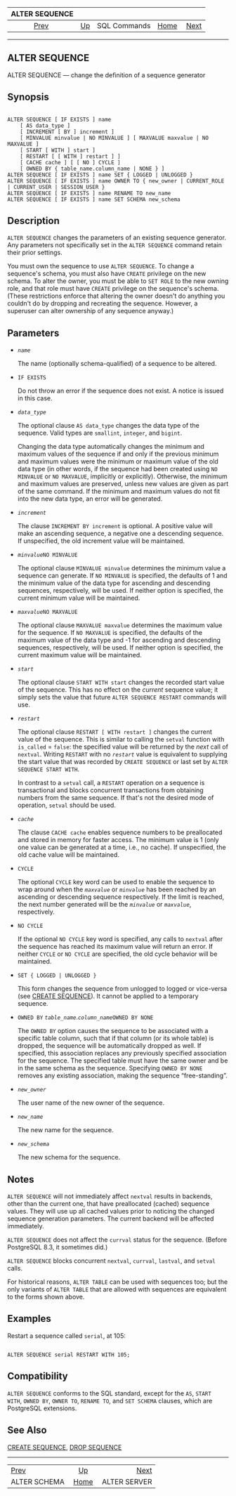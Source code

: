 <!--?xml version="1.0" encoding="UTF-8" standalone="no"?-->

|                ALTER SEQUENCE                |                                        |              |                                                       |                                              |
| :------------------------------------------: | :------------------------------------- | :----------: | ----------------------------------------------------: | -------------------------------------------: |
| [Prev](sql-alterschema.html "ALTER SCHEMA")  | [Up](sql-commands.html "SQL Commands") | SQL Commands | [Home](index.html "PostgreSQL 17devel Documentation") |  [Next](sql-alterserver.html "ALTER SERVER") |

***



## ALTER SEQUENCE

ALTER SEQUENCE — change the definition of a sequence generator

## Synopsis

```

ALTER SEQUENCE [ IF EXISTS ] name
    [ AS data_type ]
    [ INCREMENT [ BY ] increment ]
    [ MINVALUE minvalue | NO MINVALUE ] [ MAXVALUE maxvalue | NO MAXVALUE ]
    [ START [ WITH ] start ]
    [ RESTART [ [ WITH ] restart ] ]
    [ CACHE cache ] [ [ NO ] CYCLE ]
    [ OWNED BY { table_name.column_name | NONE } ]
ALTER SEQUENCE [ IF EXISTS ] name SET { LOGGED | UNLOGGED }
ALTER SEQUENCE [ IF EXISTS ] name OWNER TO { new_owner | CURRENT_ROLE | CURRENT_USER | SESSION_USER }
ALTER SEQUENCE [ IF EXISTS ] name RENAME TO new_name
ALTER SEQUENCE [ IF EXISTS ] name SET SCHEMA new_schema
```

## Description

`ALTER SEQUENCE` changes the parameters of an existing sequence generator. Any parameters not specifically set in the `ALTER SEQUENCE` command retain their prior settings.

You must own the sequence to use `ALTER SEQUENCE`. To change a sequence's schema, you must also have `CREATE` privilege on the new schema. To alter the owner, you must be able to `SET ROLE` to the new owning role, and that role must have `CREATE` privilege on the sequence's schema. (These restrictions enforce that altering the owner doesn't do anything you couldn't do by dropping and recreating the sequence. However, a superuser can alter ownership of any sequence anyway.)

## Parameters

*   *`name`*

    The name (optionally schema-qualified) of a sequence to be altered.

*   `IF EXISTS`

    Do not throw an error if the sequence does not exist. A notice is issued in this case.

*   *`data_type`*

    The optional clause `AS data_type` changes the data type of the sequence. Valid types are `smallint`, `integer`, and `bigint`.

    Changing the data type automatically changes the minimum and maximum values of the sequence if and only if the previous minimum and maximum values were the minimum or maximum value of the old data type (in other words, if the sequence had been created using `NO MINVALUE` or `NO MAXVALUE`, implicitly or explicitly). Otherwise, the minimum and maximum values are preserved, unless new values are given as part of the same command. If the minimum and maximum values do not fit into the new data type, an error will be generated.

*   *`increment`*

    The clause `INCREMENT BY increment` is optional. A positive value will make an ascending sequence, a negative one a descending sequence. If unspecified, the old increment value will be maintained.

*   *`minvalue`*`NO MINVALUE`

    The optional clause `MINVALUE minvalue` determines the minimum value a sequence can generate. If `NO MINVALUE` is specified, the defaults of 1 and the minimum value of the data type for ascending and descending sequences, respectively, will be used. If neither option is specified, the current minimum value will be maintained.

*   *`maxvalue`*`NO MAXVALUE`

    The optional clause `MAXVALUE maxvalue` determines the maximum value for the sequence. If `NO MAXVALUE` is specified, the defaults of the maximum value of the data type and -1 for ascending and descending sequences, respectively, will be used. If neither option is specified, the current maximum value will be maintained.

*   *`start`*

    The optional clause `START WITH start` changes the recorded start value of the sequence. This has no effect on the *current* sequence value; it simply sets the value that future `ALTER SEQUENCE RESTART` commands will use.

*   *`restart`*

    The optional clause `RESTART [ WITH restart ]` changes the current value of the sequence. This is similar to calling the `setval` function with `is_called` = `false`: the specified value will be returned by the *next* call of `nextval`. Writing `RESTART` with no *`restart`* value is equivalent to supplying the start value that was recorded by `CREATE SEQUENCE` or last set by `ALTER SEQUENCE START WITH`.

    In contrast to a `setval` call, a `RESTART` operation on a sequence is transactional and blocks concurrent transactions from obtaining numbers from the same sequence. If that's not the desired mode of operation, `setval` should be used.

*   *`cache`*

    The clause `CACHE cache` enables sequence numbers to be preallocated and stored in memory for faster access. The minimum value is 1 (only one value can be generated at a time, i.e., no cache). If unspecified, the old cache value will be maintained.

*   `CYCLE`

    The optional `CYCLE` key word can be used to enable the sequence to wrap around when the *`maxvalue`* or *`minvalue`* has been reached by an ascending or descending sequence respectively. If the limit is reached, the next number generated will be the *`minvalue`* or *`maxvalue`*, respectively.

*   `NO CYCLE`

    If the optional `NO CYCLE` key word is specified, any calls to `nextval` after the sequence has reached its maximum value will return an error. If neither `CYCLE` or `NO CYCLE` are specified, the old cycle behavior will be maintained.

*   `SET { LOGGED | UNLOGGED }`

    This form changes the sequence from unlogged to logged or vice-versa (see [CREATE SEQUENCE](sql-createsequence.html "CREATE SEQUENCE")). It cannot be applied to a temporary sequence.

*   `OWNED BY` *`table_name`*.*`column_name`*`OWNED BY NONE`

    The `OWNED BY` option causes the sequence to be associated with a specific table column, such that if that column (or its whole table) is dropped, the sequence will be automatically dropped as well. If specified, this association replaces any previously specified association for the sequence. The specified table must have the same owner and be in the same schema as the sequence. Specifying `OWNED BY NONE` removes any existing association, making the sequence “free-standing”.

*   *`new_owner`*

    The user name of the new owner of the sequence.

*   *`new_name`*

    The new name for the sequence.

*   *`new_schema`*

    The new schema for the sequence.

## Notes

`ALTER SEQUENCE` will not immediately affect `nextval` results in backends, other than the current one, that have preallocated (cached) sequence values. They will use up all cached values prior to noticing the changed sequence generation parameters. The current backend will be affected immediately.

`ALTER SEQUENCE` does not affect the `currval` status for the sequence. (Before PostgreSQL 8.3, it sometimes did.)

`ALTER SEQUENCE` blocks concurrent `nextval`, `currval`, `lastval`, and `setval` calls.

For historical reasons, `ALTER TABLE` can be used with sequences too; but the only variants of `ALTER TABLE` that are allowed with sequences are equivalent to the forms shown above.

## Examples

Restart a sequence called `serial`, at 105:

```

ALTER SEQUENCE serial RESTART WITH 105;
```

## Compatibility

`ALTER SEQUENCE` conforms to the SQL standard, except for the `AS`, `START WITH`, `OWNED BY`, `OWNER TO`, `RENAME TO`, and `SET SCHEMA` clauses, which are PostgreSQL extensions.

## See Also

[CREATE SEQUENCE](sql-createsequence.html "CREATE SEQUENCE"), [DROP SEQUENCE](sql-dropsequence.html "DROP SEQUENCE")

***

|                                              |                                                       |                                              |
| :------------------------------------------- | :---------------------------------------------------: | -------------------------------------------: |
| [Prev](sql-alterschema.html "ALTER SCHEMA")  |         [Up](sql-commands.html "SQL Commands")        |  [Next](sql-alterserver.html "ALTER SERVER") |
| ALTER SCHEMA                                 | [Home](index.html "PostgreSQL 17devel Documentation") |                                 ALTER SERVER |
